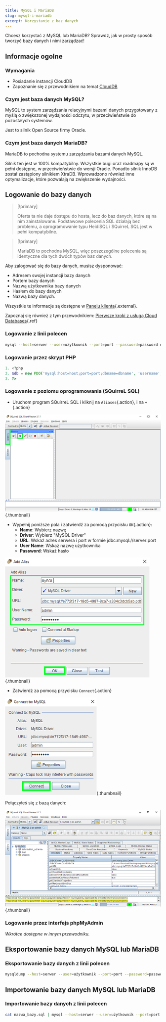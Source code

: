 ```yaml
---
title: MySQL i MariaDB
slug: mysql-i-mariadb
excerpt: Korzystanie z baz danych
---
```


Chcesz korzystać z MySQL lub MariaDB? Sprawdź, jak w prosty sposób tworzyć bazy danych i nimi zarządzać!


## Informacje ogolne

### Wymagania

- Posiadanie instancji CloudDB
- Zapoznanie się z przewodnikiem na temat [CloudDB](../pierwsze-kroki-z-clouddb/)

### Czym jest baza danych MySQL?
MySQL to system zarządzania relacyjnymi bazami danych przygotowany z myślą o zwiększonej wydajności odczytu, w przeciwieństwie do pozostałych systemów.

Jest to silnik Open Source firmy Oracle.


### Czym jest baza danych MariaDB?
MariaDB to pochodna systemu zarządzania bazami danych MySQL.

Silnik ten jest w 100% kompatybilny. Wszystkie bugi oraz roadmapy są w pełni dostępne, w przeciwieństwie do wersji Oracle. Ponadto silnik InnoDB został zastąpiony silnikiem XtraDB. Wprowadzono również inne optymalizacje, które pozwalają na zwiększenie wydajności.


## Logowanie do bazy danych


> [!primary]
>
> Oferta ta nie daje dostępu do hosta, lecz do baz danych, które są na nim zainstalowane. Podstawowe polecenia SQL działają bez problemu, a oprogramowanie typu HeidiSQL i SQuirreL SQL jest w pełni kompatybilne.
> 



> [!primary]
>
> MariaDB to pochodna MySQL, więc poszczególne polecenia są identyczne dla tych dwóch typów baz danych.
> 

Aby zalogować się do bazy danych, musisz dysponować:

- Adresem swojej instancji bazy danych
- Portem bazy danych
- Nazwą użytkownika bazy danych
- Hasłem do bazy danych
- Nazwą bazy danych.

Wszystkie te informacje są dostępne w [Panelu klienta](https://www.ovh.com/manager/web/){.external}.

Zapoznaj się również z tym przewodnikiem: [Pierwsze kroki z usługą Cloud Databases](../starting_with_clouddb/guide.pl-pl.md){.ref}


### Logowanie z linii polecen

```bash
mysql --host=serwer --user=użytkownik --port=port --password=password nazwa_bazy
```


### Logowanie przez skrypt PHP

```php
1. <?php
2. $db = new PDO('mysql:host=host;port=port;dbname=dbname', 'username', 'password');
3. ?>
```


### Logowanie z poziomu oprogramowania (SQuirreL SQL)
- Uruchom program SQuirreL SQL i kliknij na `Aliases`{.action}, i na `+`{.action}


![launch SQuirreL SQL](images/1.PNG){.thumbnail}

- Wypełnij poniższe pola i zatwierdź za pomocą przycisku `OK`{.action}:
    - **Name**: Wybierz nazwę
    - **Driver**: Wybierz "MySQL Driver"
    - **URL**: Wskaż adres serwera i port w formie jdbc:mysql://server:port
    - **User Name**: Wskaż nazwę użytkownika
    - **Password**: Wskaż hasło


![config connection](images/2.PNG){.thumbnail}

- Zatwierdź za pomocą przycisku `Connect`{.action}


![valid connection](images/3.PNG){.thumbnail}

Połączyłeś się z bazą danych:


![config connection](images/4.PNG){.thumbnail}


### Logowanie przez interfejs phpMyAdmin
*Wkrótce dostępne w innym przewodniku.*


## Eksportowanie bazy danych MySQL lub MariaDB

### Eksportowanie bazy danych z linii polecen

```bash
mysqldump --host=serwer --user=użytkownik --port=port --password=password nazwa_bazy > nazwa_bazy.sql
```


## Importowanie bazy danych MySQL lub MariaDB

### Importowanie bazy danych z linii polecen

```bash
cat nazwa_bazy.sql | mysql --host=serwer --user=użytkownik --port=port --password=password nazwa_bazy
```
